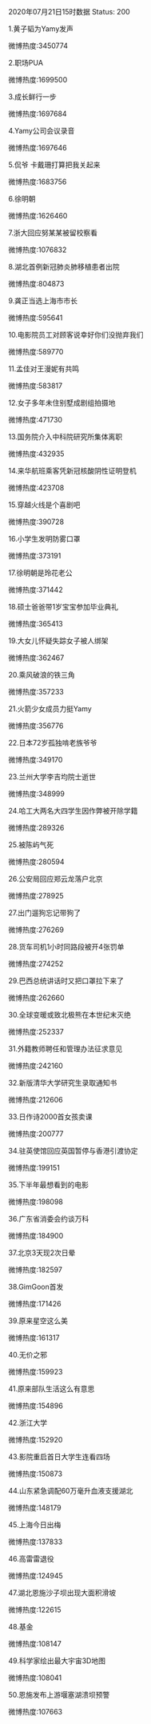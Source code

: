 2020年07月21日15时数据
Status: 200

1.黄子韬为Yamy发声

微博热度:3450774

2.职场PUA

微博热度:1699500

3.成长鲜行一步

微博热度:1697684

4.Yamy公司会议录音

微博热度:1697646

5.侃爷 卡戴珊打算把我关起来

微博热度:1683756

6.徐明朝

微博热度:1626460

7.浙大回应努某某被留校察看

微博热度:1076832

8.湖北首例新冠肺炎肺移植患者出院

微博热度:804873

9.龚正当选上海市市长

微博热度:595641

10.电影院员工对顾客说幸好你们没抛弃我们

微博热度:589770

11.孟佳对王漫妮有共鸣

微博热度:583817

12.女子多年未住别墅成剧组拍摄地

微博热度:471730

13.国务院介入中科院研究所集体离职

微博热度:432935

14.来华航班乘客凭新冠核酸阴性证明登机

微博热度:423708

15.穿越火线是个喜剧吧

微博热度:390728

16.小学生发明防雾口罩

微博热度:373191

17.徐明朝是玲花老公

微博热度:371442

18.硕士爸爸带1岁宝宝参加毕业典礼

微博热度:365413

19.大女儿怀疑失踪女子被人绑架

微博热度:362467

20.乘风破浪的铁三角

微博热度:357233

21.火箭少女成员力挺Yamy

微博热度:356776

22.日本72岁孤独啃老族爷爷

微博热度:349170

23.兰州大学李吉均院士逝世

微博热度:348999

24.哈工大两名大四学生因作弊被开除学籍

微博热度:289326

25.被陈屿气死

微博热度:280594

26.公安局回应郑云龙落户北京

微博热度:278925

27.出门遛狗忘记带狗了

微博热度:276269

28.货车司机1小时同路段被开4张罚单

微博热度:274252

29.巴西总统讲话时又把口罩拉下来了

微博热度:262660

30.全球变暖或致北极熊在本世纪末灭绝

微博热度:252337

31.外籍教师聘任和管理办法征求意见

微博热度:242160

32.新版清华大学研究生录取通知书

微博热度:212606

33.日作诗2000首女孩卖课

微博热度:200777

34.驻英使馆回应英国暂停与香港引渡协定

微博热度:199151

35.下半年最想看到的电影

微博热度:198098

36.广东省消委会约谈万科

微博热度:184900

37.北京3天现2次日晕

微博热度:182597

38.GimGoon首发

微博热度:171426

39.原来星空这么美

微博热度:161317

40.无价之邪

微博热度:159923

41.原来部队生活这么有意思

微博热度:154896

42.浙江大学

微博热度:152920

43.影院重启首日大学生连看四场

微博热度:150873

44.山东紧急调配60万毫升血液支援湖北

微博热度:148179

45.上海今日出梅

微博热度:137833

46.高雷雷退役

微博热度:124945

47.湖北恩施沙子坝出现大面积滑坡

微博热度:122615

48.基金

微博热度:108147

49.科学家绘出最大宇宙3D地图

微博热度:108041

50.恩施发布上游堰塞湖溃坝预警

微博热度:107663

